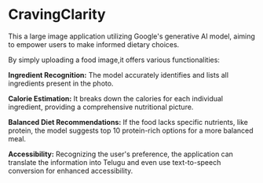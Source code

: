 # CravingClarity

This a large image application utilizing Google's generative AI model, aiming to empower users to make informed dietary choices.

By simply uploading a food image,it offers various functionalities:

**Ingredient Recognition:** The model accurately identifies and lists all ingredients present in the photo.

**Calorie Estimation:** It breaks down the calories for each individual ingredient, providing a comprehensive nutritional picture.

**Balanced Diet Recommendations:** If the food lacks specific nutrients, like protein, the model suggests top 10 protein-rich options for a more balanced meal.

**Accessibility:** Recognizing the user's preference, the application can translate the information into Telugu and even use text-to-speech conversion for enhanced accessibility.
